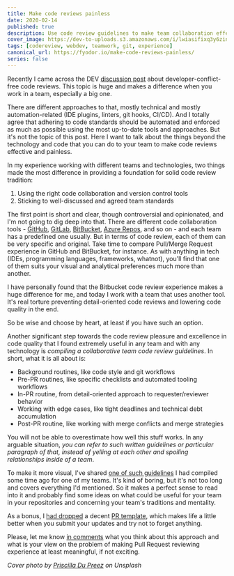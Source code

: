 ```yaml
---
title: Make code reviews painless
date: 2020-02-14
published: true
description: Use code review guidelines to make team collaboration effective and nice
cover_image: https://dev-to-uploads.s3.amazonaws.com/i/lwiasifixq3y6zinra9r.jpg
tags: [codereview, webdev, teamwork, git, experience]
canonical_url: https://fyodor.io/make-code-reviews-painless/
series: false
---
```


Recently I came across the DEV [discussion post](https://dev.to/devcamilla/how-to-make-code-reviews-developer-conflict-free-18ag) about developer-conflict-free code reviews. This topic is huge and makes a difference when you work in a team, especially a big one.

There are different approaches to that, mostly technical and mostly automation-related (IDE plugins, linters, git hooks, CI/CD). And I totally agree that adhering to code standards should be automated and enforced as much as possible using the most up-to-date tools and approaches. But it's not the topic of this post. Here I want to talk about the things beyond the technology and code that you can do to your team to make code reviews effective and painless.

In my experience working with different teams and technologies, two things made the most difference in providing a foundation for solid code review tradition:

1. Using the right code collaboration and version control tools 
2. Sticking to well-discussed and agreed team standards

The first point is short and clear, though controversial and opinionated, and I'm not going to dig deep into that. There are different code collaboration tools - [GitHub](https://github.com), [GitLab](https://about.gitlab.com), [BitBucket](https://bitbucket.org), [Azure Repos](https://azure.microsoft.com/en-us/services/devops/repos/), and so on - and each team has a predefined one usually. But in terms of code review, each of them can be very specific and original. Take time to compare Pull/Merge Request experience in GitHub and BitBucket, for instance. As with anything in tech (IDEs, programming languages, frameworks, whatnot), you'll find that one of them suits your visual and analytical preferences much more than another.

I have personally found that the Bitbucket code review experience makes a huge difference for me, and today I work with a team that uses another tool. It's real torture preventing detail-oriented code reviews and lowering code quality in the end.

So be wise and choose by heart, at least if you have such an option.

Another significant step towards the code review pleasure and excellence in code quality that I found extremely useful in any team and with any technology is *compiling a collaborative team code review guidelines*. In short, what it is all about is:

* Background routines, like code style and git workflows
* Pre-PR routines, like specific checklists and automated tooling workflows
* In-PR routine, from detail-oriented approach to requester/reviewer behavior
* Working with edge cases, like tight deadlines and technical debt accumulation
* Post-PR routine, like working with merge conflicts and merge strategies

You will not be able to overestimate how well this stuff works. In any arguable situation, _you can refer to such written guidelines or particular paragraph of that, instead of yelling at each other and spoiling relationships inside of a team_.

To make it more visual, I've shared [one of such guidelines](https://github.com/fyodorio/code-review-guidelines/blob/master/code_review_guidelines.md) I had compiled some time ago for one of my teams. It's kind of boring, but it's not too long and covers everything I'd mentioned. So it makes a perfect sense to read into it and probably find some ideas on what could be useful for your team in your repositories and concerning your team's traditions and mentality.

As a bonus, I [had dropped](https://github.com/fyodorio/code-review-guidelines/blob/master/pull_request_template.md) a decent [PR template](https://help.github.com/en/github/building-a-strong-community/creating-a-pull-request-template-for-your-repository), which makes life a little better when you submit your updates and try not to forget anything.

Please, let me know [in comments](https://dev.to/fyodorio/make-code-reviews-painless-29j3) what you think about this approach and what is your view on the problem of making Pull Request reviewing experience at least meaningful, if not exciting.

_Cover photo by [Priscilla Du Preez](https://unsplash.com/@priscilladupreez) on Unsplash_
